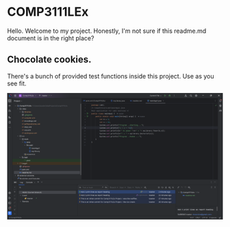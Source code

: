 # COMP3111LEx

Hello. Welcome to my project. Honestly, I'm not sure if this readme.md document is in the right place?
## Chocolate cookies. 
There's a bunch of provided test functions inside this project. Use as you see fit. 

![IntelliJ screenshot.png](../../../../IntelliJ%20screenshot.png)
